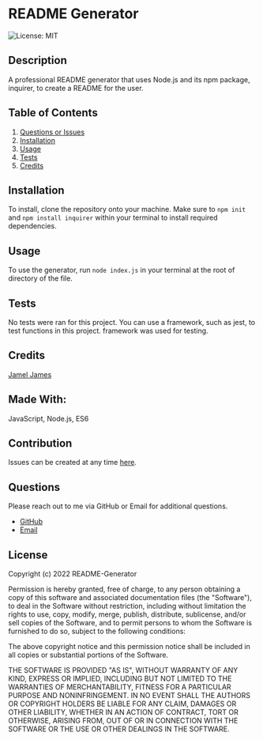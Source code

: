 # README Generator 

![License: MIT](https://img.shields.io/badge/License-MIT-yellow.svg)

## Description
A professional README generator that uses Node.js and its npm package, inquirer, to create a README for the user.
## Table of Contents
1. [Questions or Issues](#Questions)
2. [Installation](#Installation)
3. [Usage](#Usage)
4. [Tests](#Tests)
5. [Credits](#Credits)
## Installation
To install, clone the repository onto your machine. Make sure to `npm init` and `npm install inquirer` within your terminal to install required dependencies. 
## Usage
To use the generator, run `node index.js` in your terminal at the root of directory of the file.
## Tests
No tests were ran for this project. You can use a framework, such as jest, to test functions in this project. framework was used for testing.
## Credits
[Jamel James](https://github.com/jrj-sys)
## Made With:
JavaScript, Node.js, ES6
## Contribution 
Issues can be created at any time [here](https://github.com/jrj-sys/README-Generator/issues).
## Questions
Please reach out to me via GitHub or Email for additional questions.

- [GitHub](https://github.com/jrj-sys)
- [Email](jamesjamel99@gmail.com)

## License
Copyright (c) 2022 README-Generator
  
Permission is hereby granted, free of charge, to any person obtaining a copy
of this software and associated documentation files (the "Software"), to deal
in the Software without restriction, including without limitation the rights
to use, copy, modify, merge, publish, distribute, sublicense, and/or sell
copies of the Software, and to permit persons to whom the Software is
furnished to do so, subject to the following conditions:
  
The above copyright notice and this permission notice shall be included in all
copies or substantial portions of the Software.
  
THE SOFTWARE IS PROVIDED "AS IS", WITHOUT WARRANTY OF ANY KIND, EXPRESS OR
IMPLIED, INCLUDING BUT NOT LIMITED TO THE WARRANTIES OF MERCHANTABILITY,
FITNESS FOR A PARTICULAR PURPOSE AND NONINFRINGEMENT. IN NO EVENT SHALL THE
AUTHORS OR COPYRIGHT HOLDERS BE LIABLE FOR ANY CLAIM, DAMAGES OR OTHER
LIABILITY, WHETHER IN AN ACTION OF CONTRACT, TORT OR OTHERWISE, ARISING FROM,
OUT OF OR IN CONNECTION WITH THE SOFTWARE OR THE USE OR OTHER DEALINGS IN THE
SOFTWARE.

